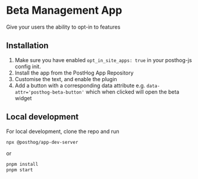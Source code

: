 # Beta Management App

Give your users the ability to opt-in to features

## Installation

1. Make sure you have enabled `opt_in_site_apps: true` in your posthog-js config init.
2. Install the app from the PostHog App Repository
3. Customise the text, and enable the plugin
4. Add a button with a corresponding data attribute e.g. `data-attr='posthog-beta-button'` which when clicked will open the beta widget


## Local development

For local development, clone the repo and run

```bash
npx @posthog/app-dev-server
```

or

```bash
pnpm install
pnpm start
```